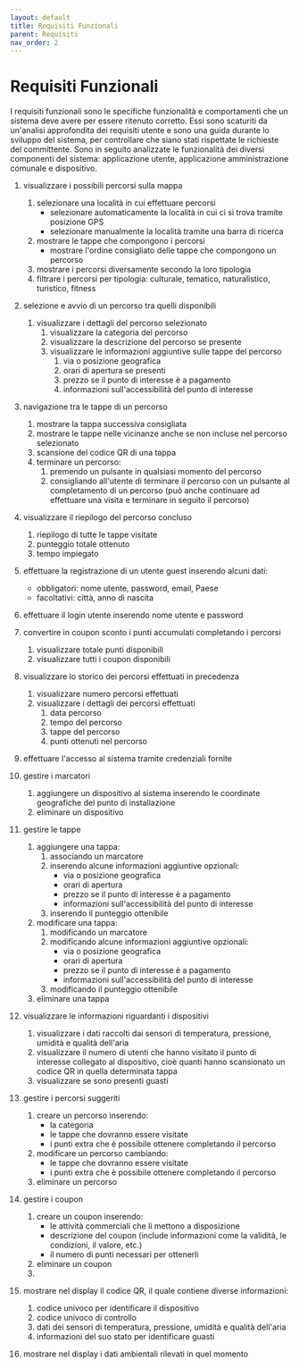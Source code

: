 ```yaml
---
layout: default
title: Requisiti Funzionali
parent: Requisiti
nav_order: 2
---
```


# Requisiti Funzionali
I requisiti funzionali sono le specifiche funzionalità e comportamenti che un sistema deve avere per essere ritenuto corretto. Essi sono scaturiti da un'analisi approfondita dei requisiti utente e sono una guida durante lo sviluppo del sistema, per controllare che siano stati rispettate le richieste del committente. Sono in seguito analizzate le funzionalità dei diversi componenti del sistema: applicazione utente, applicazione amministrazione comunale e dispositivo.

1. visualizzare i possibili percorsi sulla mappa
   1. selezionare una località in cui effettuare percorsi
       - selezionare automaticamente la località in cui ci si trova tramite posizione GPS
       - selezionare manualmente la località tramite una barra di ricerca
   2. mostrare le tappe che compongono i percorsi
      - mostrare l'ordine consigliato delle tappe che compongono un percorso
   3. mostrare i percorsi diversamente secondo la loro tipologia
   4. filtrare i percorsi per tipologia: culturale, tematico, naturalistico, turistico, fitness

2. selezione e avvio di un percorso tra quelli disponibili
    1. visualizzare i dettagli del percorso selezionato
       1. visualizzare la categoria del percorso
       2. visualizzare la descrizione del percorso se presente
       3. visualizzare le informazioni aggiuntive sulle tappe del percorso
            1. via o posizione geografica
            2. orari di apertura se presenti
            3. prezzo se il punto di interesse è a pagamento
            4. informazioni sull'accessibilità del punto di interesse

3. navigazione tra le tappe di un percorso
    1. mostrare la tappa successiva consigliata
    2. mostrare le tappe nelle vicinanze anche se non incluse nel percorso selezionato
    3. scansione del codice QR di una tappa
    4. terminare un percorso:
        1. premendo un pulsante in qualsiasi momento del percorso
        2. consigliando all'utente di terminare il percorso con un pulsante al completamento di un percorso (può anche continuare ad effettuare una visita e terminare in seguito il percorso)

4. visualizzare il riepilogo del percorso concluso
    1. riepilogo di tutte le tappe visitate
    2. punteggio totale ottenuto
    3. tempo impiegato

5. effettuare la registrazione di un utente guest inserendo alcuni dati:
    - obbligatori: nome utente, password, email, Paese
    - facoltativi: città, anno di nascita

6.  effettuare il login utente inserendo nome utente e password

7.  convertire in coupon sconto i punti accumulati completando i percorsi
    1. visualizzare totale punti disponibili
    2. visualizzare tutti i coupon disponibili

8.  visualizzare lo storico dei percorsi effettuati in precedenza
    1. visualizzare numero percorsi effettuati
    2. visualizzare i dettagli dei percorsi effettuati
        1. data percorso
        2. tempo del percorso
        3. tappe del percorso
        4. punti ottenuti nel percorso

9. effettuare l'accesso al sistema tramite credenziali fornite

10. gestire i marcatori
    1. aggiungere un dispositivo al sistema inserendo le coordinate geografiche del punto di installazione
    2. eliminare un dispositivo

11. gestire le tappe
    1. aggiungere una tappa:
        1. associando un marcatore
        2. inserendo alcune informazioni aggiuntive opzionali:
            - via o posizione geografica
            - orari di apertura
            - prezzo se il punto di interesse è a pagamento
            - informazioni sull'accessibilità del punto di interesse
        3. inserendo il punteggio ottenibile
    2. modificare una tappa:
        1. modificando un marcatore
        2. modificando alcune informazioni aggiuntive opzionali:
            - via o posizione geografica
            - orari di apertura
            - prezzo se il punto di interesse è a pagamento
            - informazioni sull'accessibilità del punto di interesse
        3. modificando il punteggio ottenibile
    3. eliminare una tappa

12. visualizzare le informazioni riguardanti i dispositivi
    1. visualizzare i dati raccolti dai sensori di temperatura, pressione, umidità e qualità dell'aria
    2. visualizzare il numero di utenti che hanno visitato il punto di interesse collegato al dispositivo, cioè quanti hanno scansionato un codice QR in quella determinata tappa
    3. visualizzare se sono presenti guasti

13. gestire i percorsi suggeriti
    1. creare un percorso inserendo:
       - la categoria
       - le tappe che dovranno essere visitate
       - i punti extra che è possibile ottenere completando il percorso
    2. modificare un percorso cambiando:
       - le tappe che dovranno essere visitate
       - i punti extra che è possibile ottenere completando il percorso
    3. eliminare un percorso
        
14. gestire i coupon
    1. creare un coupon inserendo:
       - le attività commerciali che li mettono a disposizione
       - descrizione del coupon (include informazioni come la validità, le condizioni, il valore, etc.)
       - il numero di punti necessari per ottenerli
    2. eliminare un coupon
    3. 

15. mostrare nel display il codice QR, il quale contiene diverse informazioni:
    1. codice univoco per identificare il dispositivo
    2. codice univoco di controllo
    3. dati dei sensori di temperatura, pressione, umidità e qualità dell'aria
    4. informazioni del suo stato per identificare guasti 
16. mostrare nel display i dati ambientali rilevati in quel momento